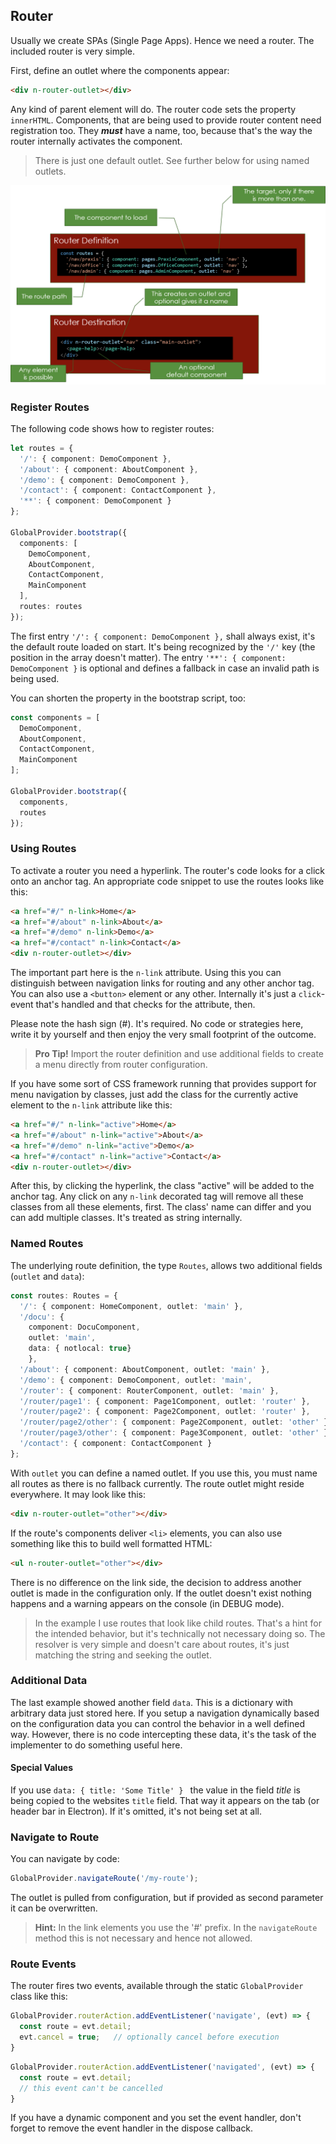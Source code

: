 
## Router

Usually we create SPAs (Single Page Apps). Hence we need a router. The included router is very simple.

First, define an outlet where the components appear:

~~~html
<div n-router-outlet></div>
~~~

Any kind of parent element will do. The router code sets the property `innerHTML`. Components, that are being used to provide router content need registration too. They ___must___ have a name, too, because that's the way the router internally activates the component.

> There is just one default outlet. See further below for using named outlets.

![Figure A-6: The router parts](/assets/routerparts.png)

### Register Routes

The following code shows how to register routes:

~~~ts
let routes = {
  '/': { component: DemoComponent },
  '/about': { component: AboutComponent },
  '/demo': { component: DemoComponent },
  '/contact': { component: ContactComponent },
  '**': { component: DemoComponent }
};

GlobalProvider.bootstrap({
  components: [
    DemoComponent,
    AboutComponent,
    ContactComponent,
    MainComponent
  ],
  routes: routes
});
~~~

The first entry `'/': { component: DemoComponent },` shall always exist, it's the default route loaded on start. It's being recognized by the `'/'` key (the position in the array doesn't matter).
The entry `'**': { component: DemoComponent }` is optional and defines a fallback in case an invalid path is being used.

You can shorten the property in the bootstrap script, too:

~~~ts
const components = [
  DemoComponent,
  AboutComponent,
  ContactComponent,
  MainComponent
];

GlobalProvider.bootstrap({
  components,
  routes
});
~~~

### Using Routes

To activate a router you need a hyperlink. The router's code looks for a click onto an anchor tag. An appropriate code snippet to use the routes looks like this:

~~~html
<a href="#/" n-link>Home</a>
<a href="#/about" n-link>About</a>
<a href="#/demo" n-link>Demo</a>
<a href="#/contact" n-link>Contact</a>
<div n-router-outlet></div>
~~~

The important part here is the `n-link` attribute. Using this you can distinguish between navigation links for routing and any other anchor tag. You can also use a `<button>` element or any other. Internally it's just a `click`-event that's handled and that checks for the attribute, then.

Please note the hash sign (#). It's required. No code or strategies here, write it by yourself and then enjoy the very small footprint of the outcome.

> **Pro Tip!** Import the router definition and use additional fields to create a menu directly from router configuration.

If you have some sort of CSS framework running that provides support for menu navigation by classes, just add the class for the currently active element to the `n-link` attribute like this:

~~~html
<a href="#/" n-link="active">Home</a>
<a href="#/about" n-link="active">About</a>
<a href="#/demo" n-link="active">Demo</a>
<a href="#/contact" n-link="active">Contact</a>
<div n-router-outlet></div>
~~~

After this, by clicking the hyperlink, the class "active" will be added to the anchor tag. Any click on any `n-link` decorated tag will remove all these classes from all these elements, first. The class' name can differ and you can add multiple classes. It's treated as string internally.

### Named Routes

The underlying route definition, the type `Routes`, allows two additional fields (`outlet` and `data`):

~~~ts
const routes: Routes = {
  '/': { component: HomeComponent, outlet: 'main' },
  '/docu': {
    component: DocuComponent,
    outlet: 'main',
    data: { notlocal: true}
    },
  '/about': { component: AboutComponent, outlet: 'main' },
  '/demo': { component: DemoComponent, outlet: 'main',
  '/router': { component: RouterComponent, outlet: 'main' },
  '/router/page1': { component: Page1Component, outlet: 'router' },
  '/router/page2': { component: Page2Component, outlet: 'router' },
  '/router/page2/other': { component: Page2Component, outlet: 'other' },
  '/router/page3/other': { component: Page3Component, outlet: 'other' },
  '/contact': { component: ContactComponent }
};
~~~

With `outlet` you can define a named outlet. If you use this, you must name all routes as there is no fallback currently. The route outlet might reside everywhere. It may look like this:

~~~html
<div n-router-outlet="other"></div>
~~~

If the route's components deliver `<li>` elements, you can also use something like this to build well formatted HTML:

~~~html
<ul n-router-outlet="other"></div>
~~~


There is no difference on the link side, the decision to address another outlet is made in the configuration only. If the outlet doesn't exist nothing happens and a warning appears on the console (in DEBUG mode).

> In the example I use routes that look like child routes. That's a hint for the intended behavior, but it's technically not necessary doing so. The resolver is very simple and doesn't care about routes, it's just matching the string and seeking the outlet.

### Additional Data

The last example showed another field `data`. This is a dictionary with arbitrary data just stored here. If you setup a navigation dynamically based on the configuration data you can control the behavior in a well defined way. However, there is no code intercepting these data, it's the task of the implementer to do something useful here.

#### Special Values

If you use `data: { title: 'Some Title' } ` the value in the field *title* is being copied to the websites `title` field. That way it appears on the tab (or header bar in Electron). If it's omitted, it's not being set at all.

### Navigate to Route

You can navigate by code:

~~~ts
GlobalProvider.navigateRoute('/my-route');
~~~

The outlet is pulled from configuration, but if provided as second parameter it can be overwritten.

> **Hint:** In the link elements you use the '#' prefix. In the `navigateRoute` method this is not necessary and hence not allowed.

### Route Events

The router fires two events, available through the static `GlobalProvider` class like this:

~~~js
GlobalProvider.routerAction.addEventListener('navigate', (evt) => {
  const route = evt.detail;
  evt.cancel = true;   // optionally cancel before execution
}
~~~

~~~js
GlobalProvider.routerAction.addEventListener('navigated', (evt) => {
  const route = evt.detail;
  // this event can't be cancelled
}
~~~

If you have a dynamic component and you set the event handler, don't forget to remove the event handler in the dispose callback.

